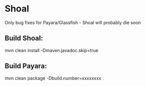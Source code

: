 # Shoal
Only bug fixes for Payara/Glassfish - Shoal will probably die soon

## Build Shoal:
mvn clean install -Dmaven.javadoc.skip=true

## Build Payara:
mvn clean package -Dbuild.number=xxxxxxxx 
